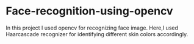 # Face-recognition-using-opencv
In this project I used opencv for recognizing face image. Here,I used Haarcascade recognizer for identifying different skin colors accordingly.
